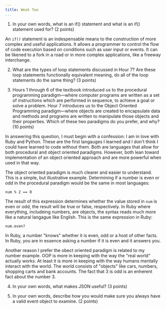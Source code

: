 ```yaml
---
title: Week Two
...
```




1. In your own words, what is an if() statement and what is an if() statement used for? (2 points)

An `if()` statement is an indespensable means to the construction of more complex and useful applications. It allows a programmer to control the flow of code execution based on conditions such as user input or events. It can be likened to a fork in a road or in more complex applications, like a freeway interchange. 


2. What are the types of loop statements discussed in Hour 7?  Are these loop statements functionally equivalent meaning, do all of the loop statements do the same thing? (3 points)


3. Hours 1 through 6 of the textbook introduced us to the procedural programming paradigm—where computer programs are written as a set of instructions which are performed in sequence, to achieve a goal or solve a problem.  Hour 7 introduces us to the Object Oriented Programming paradigm—where objects are created to encapsulate data and methods and programs are written to manipulate those objects and their properties.  Which of these two paradigms do you prefer, and why? (10 points)

In answering this question, I must begin with a confession: I am in love with Ruby and Python. These are the first langauges I learned and I don't think I could have learned to code without them. Both are languages that allow for both procedural and object oriented paradigms. However, both lean toward implementation of an object oriented approach and are more powerful when used in that way.

The object oriented paradigm is much clearer and easier to understand. This is a simple, but illustrative example. Determining if a number is even or odd in the procedural paradigm would be the same in most languages:

~~~
num % 2 == 0
~~~
The result of this expression determines whether the value stored in `num` is even or odd, the result will be true or false, respectively. In Ruby where everything, includeing numbers, are objects, the syntax reads much more like a natural langague like English. This is the same expression in Ruby:

~~~
num.even?
~~~

In Ruby, a number "knows" whether it is even, odd or a host of other facts. In Ruby, you are in essence asking a number if it is even and it answers you. 

Another reason I prefer the obect oriented paradigm is related to my number example. OOP is more in keeping with the way the "real world" actually works. At least it is more in keeping with the way humans mentally interact with the world. The world consists of "objects" like cars, numbers, shopping carts and bank accounts. The fact that 3 is odd is an enherent fact about the number 3. 

  


4. In your own words, what makes JSON useful? (3 points)


5. In your own words, describe how you would make sure you always have a valid event object to examine. (2 points)